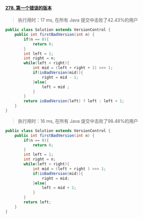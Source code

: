 #### [278. 第一个错误的版本](https://leetcode-cn.com/problems/first-bad-version/)

> 执行用时：17 ms, 在所有 Java 提交中击败了42.43%的用户

```java
public class Solution extends VersionControl {
    public int firstBadVersion(int n) {
        if(n == 0){
            return 0;
        }
        int left = 1;
        int right = n;
        while(left < right){
            int mid = (left + right + 1) >>> 1;
            if(isBadVersion(mid)){
                right = mid - 1;
            }else{
                left = mid ;
            }
        }
        return isBadVersion(left) ? left : left + 1;
    }
}
```

> 执行用时：16 ms, 在所有 Java 提交中击败了98.48%的用户

```java
public class Solution extends VersionControl {
    public int firstBadVersion(int n) {
        if(n == 0){
            return 0;
        }
        int left = 1;
        int right = n;
        while(left < right){
            int mid = (left + right ) >>> 1;
            if(isBadVersion(mid)){
                right = mid;
            }else{
                left = mid + 1;
            }
        }
        return left;
    }
}
```


